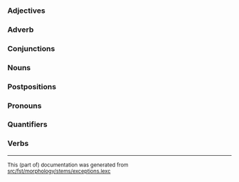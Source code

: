 
### Adjectives

### Adverb

### Conjunctions

### Nouns

### Postpositions

### Pronouns

### Quantifiers

### Verbs

* * *

<small>This (part of) documentation was generated from [src/fst/morphology/stems/exceptions.lexc](https://github.com/giellalt/lang-kca/blob/main/src/fst/morphology/stems/exceptions.lexc)</small>
